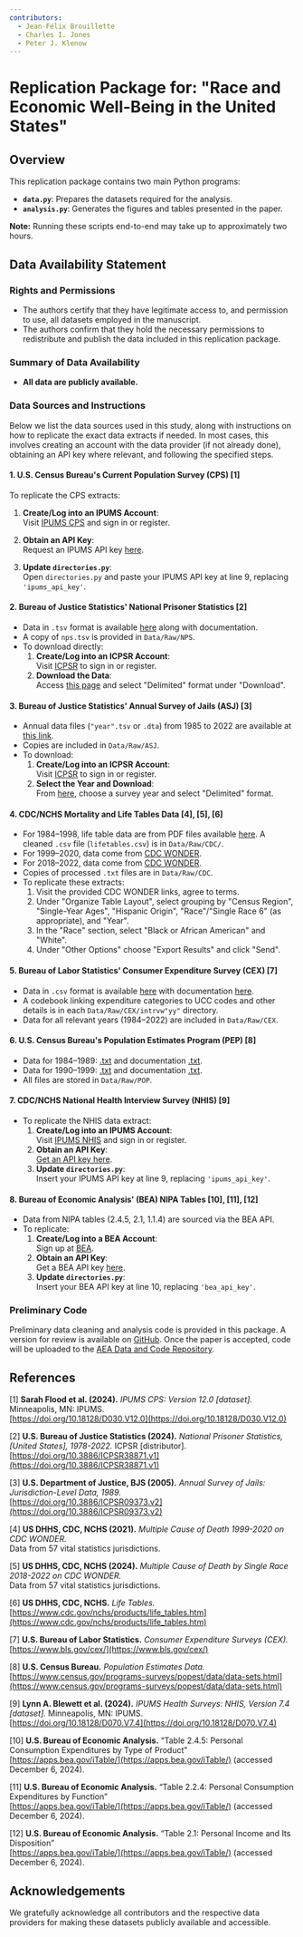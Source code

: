 ```yaml
---
contributors:
  - Jean-Félix Brouillette
  - Charles I. Jones
  - Peter J. Klenow
---
```


# Replication Package for: "Race and Economic Well-Being in the United States"

## Overview

This replication package contains two main Python programs:

- **`data.py`**: Prepares the datasets required for the analysis.
- **`analysis.py`**: Generates the figures and tables presented in the paper.

**Note:** Running these scripts end-to-end may take up to approximately two hours.

## Data Availability Statement

### Rights and Permissions

- The authors certify that they have legitimate access to, and permission to use, all datasets employed in the manuscript.
- The authors confirm that they hold the necessary permissions to redistribute and publish the data included in this replication package.

### Summary of Data Availability

- **All data are publicly available.**

### Data Sources and Instructions

Below we list the data sources used in this study, along with instructions on how to replicate the exact data extracts if needed. In most cases, this involves creating an account with the data provider (if not already done), obtaining an API key where relevant, and following the specified steps.

#### 1. U.S. Census Bureau's Current Population Survey (CPS) [1]

To replicate the CPS extracts:

1. **Create/Log into an IPUMS Account**:  
   Visit [IPUMS CPS](https://cps.ipums.org/cps/) and sign in or register.

2. **Obtain an API Key**:  
   Request an IPUMS API key [here](https://account.ipums.org/api_keys).

3. **Update `directories.py`**:  
   Open `directories.py` and paste your IPUMS API key at line 9, replacing `'ipums_api_key'`.

#### 2. Bureau of Justice Statistics' National Prisoner Statistics [2]

- Data in `.tsv` format is available [here](https://www.icpsr.umich.edu/web/NACJD/studies/38871) along with documentation.
- A copy of `nps.tsv` is provided in `Data/Raw/NPS`.
- To download directly:
  1. **Create/Log into an ICPSR Account**:  
     Visit [ICPSR](https://login.icpsr.umich.edu) to sign in or register.
  2. **Download the Data**:  
     Access [this page](https://www.icpsr.umich.edu/web/NACJD/studies/38871/datadocumentation#) and select "Delimited" format under "Download".

#### 3. Bureau of Justice Statistics' Annual Survey of Jails (ASJ) [3]

- Annual data files (`"year".tsv` or `.dta`) from 1985 to 2022 are available at [this link](https://www.icpsr.umich.edu/web/NACJD/series/7).
- Copies are included in `Data/Raw/ASJ`.
- To download:
  1. **Create/Log into an ICPSR Account**:  
     Visit [ICPSR](https://login.icpsr.umich.edu) to sign in or register.
  2. **Select the Year and Download**:  
     From [here](https://www.icpsr.umich.edu/web/NACJD/series/7), choose a survey year and select "Delimited" format.

#### 4. CDC/NCHS Mortality and Life Tables Data [4], [5], [6]

- For 1984–1998, life table data are from PDF files available [here](https://www.cdc.gov/nchs/products/life_tables.htm). A cleaned `.csv` file (`lifetables.csv`) is in `Data/Raw/CDC/`.
- For 1999–2020, data come from [CDC WONDER](https://wonder.cdc.gov/mcd-icd10.html).
- For 2018–2022, data come from [CDC WONDER](https://wonder.cdc.gov/mcd-icd10-expanded.html).
- Copies of processed `.txt` files are in `Data/Raw/CDC`.
- To replicate these extracts:
  1. Visit the provided CDC WONDER links, agree to terms.
  2. Under "Organize Table Layout", select grouping by "Census Region", "Single-Year Ages", "Hispanic Origin", "Race"/"Single Race 6" (as appropriate), and "Year".
  3. In the "Race" section, select "Black or African American" and "White".
  4. Under "Other Options" choose "Export Results" and click "Send".

#### 5. Bureau of Labor Statistics' Consumer Expenditure Survey (CEX) [7]

- Data in `.csv` format is available [here](https://www.bls.gov/cex/pumd_data.htm#csv) with documentation [here](https://www.bls.gov/cex/pumd_doc.htm).
- A codebook linking expenditure categories to UCC codes and other details is in each `Data/Raw/CEX/intrvw"yy"` directory.
- Data for all relevant years (1984–2022) are included in `Data/Raw/CEX`.

#### 6. U.S. Census Bureau's Population Estimates Program (PEP) [8]

- Data for 1984–1989: [.txt](https://www2.census.gov/programs-surveys/popest/datasets/1980-1990/state/asrh/st_int_asrh.txt) and documentation [.txt](https://www2.census.gov/programs-surveys/popest/technical-documentation/file-layouts/1980-1990/st_int_asrh_doc.txt).
- Data for 1990–1999: [.txt](https://www.census.gov/data/datasets/time-series/demo/popest/intercensal-1990-2000-state-and-county-characteristics.html) and documentation [.txt](https://www2.census.gov/programs-surveys/popest/technical-documentation/file-layouts/1990-2000/stch-intercensal_layout.txt).
- All files are stored in `Data/Raw/POP`.

#### 7. CDC/NCHS National Health Interview Survey (NHIS) [9]

- To replicate the NHIS data extract:
  1. **Create/Log into an IPUMS Account**:  
     Visit [IPUMS NHIS](https://nhis.ipums.org/nhis/) and sign in or register.
  2. **Obtain an API Key**:  
     [Get an API key here](https://account.ipums.org/api_keys).
  3. **Update `directories.py`**:  
     Insert your IPUMS API key at line 9, replacing `'ipums_api_key'`.

#### 8. Bureau of Economic Analysis' (BEA) NIPA Tables [10], [11], [12]

- Data from NIPA tables (2.4.5, 2.1, 1.1.4) are sourced via the BEA API.
- To replicate:
  1. **Create/Log into a BEA Account**:  
     Sign up at [BEA](https://apps.bea.gov/API/signup/).
  2. **Obtain an API Key**:  
     Get a BEA API key [here](https://apps.bea.gov/API/signup/).
  3. **Update `directories.py`**:  
     Insert your BEA API key at line 10, replacing `'bea_api_key'`.

### Preliminary Code

Preliminary data cleaning and analysis code is provided in this package. A version for review is available on [GitHub](https://github.com/jfbrou/Dignity). Once the paper is accepted, code will be uploaded to the [AEA Data and Code Repository](https://www.openicpsr.org/openicpsr/aea).

## References

[1] **Sarah Flood et al. (2024).** *IPUMS CPS: Version 12.0 [dataset].* Minneapolis, MN: IPUMS.  
[https://doi.org/10.18128/D030.V12.0](https://doi.org/10.18128/D030.V12.0)

[2] **U.S. Bureau of Justice Statistics (2024).** *National Prisoner Statistics, [United States], 1978-2022.* ICPSR [distributor].  
[https://doi.org/10.3886/ICPSR38871.v1](https://doi.org/10.3886/ICPSR38871.v1)

[3] **U.S. Department of Justice, BJS (2005).** *Annual Survey of Jails: Jurisdiction-Level Data, 1989.*  
[https://doi.org/10.3886/ICPSR09373.v2](https://doi.org/10.3886/ICPSR09373.v2)

[4] **US DHHS, CDC, NCHS (2021).** *Multiple Cause of Death 1999-2020 on CDC WONDER.*  
Data from 57 vital statistics jurisdictions.

[5] **US DHHS, CDC, NCHS (2024).** *Multiple Cause of Death by Single Race 2018-2022 on CDC WONDER.*  
Data from 57 vital statistics jurisdictions.

[6] **US DHHS, CDC, NCHS.** *Life Tables.*  
[https://www.cdc.gov/nchs/products/life_tables.htm](https://www.cdc.gov/nchs/products/life_tables.htm)

[7] **U.S. Bureau of Labor Statistics.** *Consumer Expenditure Surveys (CEX).*  
[https://www.bls.gov/cex/](https://www.bls.gov/cex/)

[8] **U.S. Census Bureau.** *Population Estimates Data.*  
[https://www.census.gov/programs-surveys/popest/data/data-sets.html](https://www.census.gov/programs-surveys/popest/data/data-sets.html)

[9] **Lynn A. Blewett et al. (2024).** *IPUMS Health Surveys: NHIS, Version 7.4 [dataset].* Minneapolis, MN: IPUMS.  
[https://doi.org/10.18128/D070.V7.4](https://doi.org/10.18128/D070.V7.4)

[10] **U.S. Bureau of Economic Analysis.** “Table 2.4.5: Personal Consumption Expenditures by Type of Product”  
[https://apps.bea.gov/iTable/](https://apps.bea.gov/iTable/) (accessed December 6, 2024).

[11] **U.S. Bureau of Economic Analysis.** “Table 2.2.4: Personal Consumption Expenditures by Function”  
[https://apps.bea.gov/iTable/](https://apps.bea.gov/iTable/) (accessed December 6, 2024).

[12] **U.S. Bureau of Economic Analysis.** “Table 2.1: Personal Income and Its Disposition”  
[https://apps.bea.gov/iTable/](https://apps.bea.gov/iTable/) (accessed December 6, 2024).

## Acknowledgements

We gratefully acknowledge all contributors and the respective data providers for making these datasets publicly available and accessible.